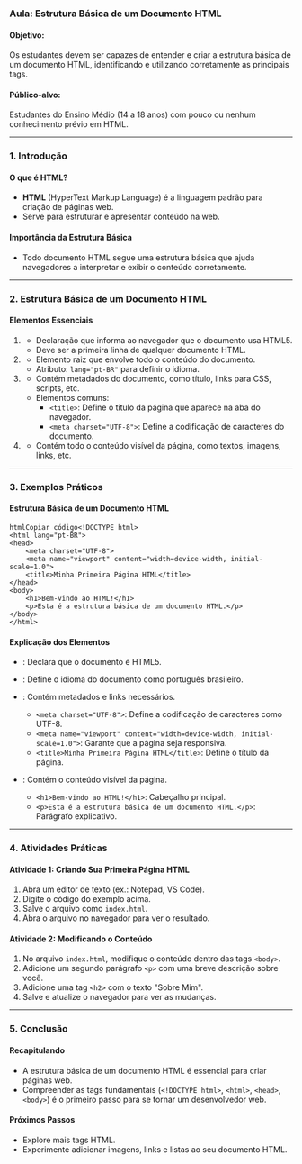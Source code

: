 ### Aula: Estrutura Básica de um Documento HTML

#### Objetivo:

Os estudantes devem ser capazes de entender e criar a estrutura básica de um documento HTML, identificando e utilizando corretamente as principais tags.

#### Público-alvo:

Estudantes do Ensino Médio (14 a 18 anos) com pouco ou nenhum conhecimento prévio em HTML.

------

### 1. Introdução

#### O que é HTML?

- **HTML** (HyperText Markup Language) é a linguagem padrão para criação de páginas web.
- Serve para estruturar e apresentar conteúdo na web.

#### Importância da Estrutura Básica

- Todo documento HTML segue uma estrutura básica que ajuda navegadores a interpretar e exibir o conteúdo corretamente.

------

### 2. Estrutura Básica de um Documento HTML

#### Elementos Essenciais

1. **<!DOCTYPE html>**
   - Declaração que informa ao navegador que o documento usa HTML5.
   - Deve ser a primeira linha de qualquer documento HTML.
2. **<html>**
   - Elemento raiz que envolve todo o conteúdo do documento.
   - Atributo: `lang="pt-BR"` para definir o idioma.
3. **<head>**
   - Contém metadados do documento, como título, links para CSS, scripts, etc.
   - Elementos comuns:
     - `<title>`: Define o título da página que aparece na aba do navegador.
     - `<meta charset="UTF-8">`: Define a codificação de caracteres do documento.
4. **<body>**
   - Contém todo o conteúdo visível da página, como textos, imagens, links, etc.

------

### 3. Exemplos Práticos

#### Estrutura Básica de um Documento HTML

```
htmlCopiar código<!DOCTYPE html>
<html lang="pt-BR">
<head>
    <meta charset="UTF-8">
    <meta name="viewport" content="width=device-width, initial-scale=1.0">
    <title>Minha Primeira Página HTML</title>
</head>
<body>
    <h1>Bem-vindo ao HTML!</h1>
    <p>Esta é a estrutura básica de um documento HTML.</p>
</body>
</html>
```

#### Explicação dos Elementos

- **<!DOCTYPE html>**: Declara que o documento é HTML5.

- **<html lang="pt-BR">**: Define o idioma do documento como português brasileiro.

- <head>

  : Contém metadados e links necessários.

  - `<meta charset="UTF-8">`: Define a codificação de caracteres como UTF-8.
  - `<meta name="viewport" content="width=device-width, initial-scale=1.0">`: Garante que a página seja responsiva.
  - `<title>Minha Primeira Página HTML</title>`: Define o título da página.

- <body>

  : Contém o conteúdo visível da página.

  - `<h1>Bem-vindo ao HTML!</h1>`: Cabeçalho principal.
  - `<p>Esta é a estrutura básica de um documento HTML.</p>`: Parágrafo explicativo.

------

### 4. Atividades Práticas

#### Atividade 1: Criando Sua Primeira Página HTML

1. Abra um editor de texto (ex.: Notepad, VS Code).
2. Digite o código do exemplo acima.
3. Salve o arquivo como `index.html`.
4. Abra o arquivo no navegador para ver o resultado.

#### Atividade 2: Modificando o Conteúdo

1. No arquivo `index.html`, modifique o conteúdo dentro das tags `<body>`.
2. Adicione um segundo parágrafo `<p>` com uma breve descrição sobre você.
3. Adicione uma tag `<h2>` com o texto "Sobre Mim".
4. Salve e atualize o navegador para ver as mudanças.

------

### 5. Conclusão

#### Recapitulando

- A estrutura básica de um documento HTML é essencial para criar páginas web.
- Compreender as tags fundamentais (`<!DOCTYPE html>`, `<html>`, `<head>`, `<body>`) é o primeiro passo para se tornar um desenvolvedor web.

#### Próximos Passos

- Explore mais tags HTML.
- Experimente adicionar imagens, links e listas ao seu documento HTML.